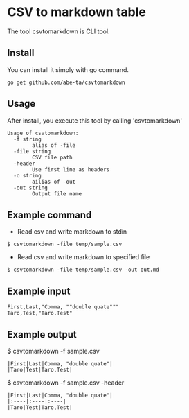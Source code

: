 # CSV to markdown table
The tool csvtomarkdown is CLI tool.

## Install
You can install it simply with go command.
```
go get github.com/abe-ta/csvtomarkdown
```

## Usage
After install, you execute this tool by calling 'csvtomarkdown'

```
Usage of csvtomarkdown:
  -f string
        alias of -file
  -file string
        CSV file path
  -header
        Use first line as headers
  -o string
        ailias of -out
  -out string
        Output file name
```

## Example command
- Read csv and write markdown to stdin
```
$ csvtomarkdown -file temp/sample.csv
```

- Read csv and write markdown to specified file
```
$ csvtomarkdown -file temp/sample.csv -out out.md
```

## Example input
```
First,Last,"Comma, ""double quate"""
Taro,Test,"Taro,Test"
```

## Example output
$ csvtomarkdown -f sample.csv
```
|First|Last|Comma, "double quate"|
|Taro|Test|Taro,Test|
```

$ csvtomarkdown -f sample.csv -header
```
|First|Last|Comma, "double quate"|
|:----|:----|:----|
|Taro|Test|Taro,Test|
```
